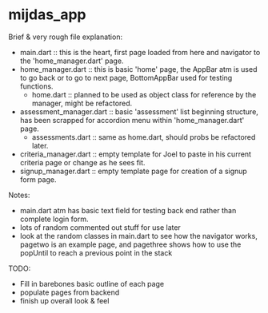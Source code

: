 # mijdas_app


Brief & very rough file explanation:

- main.dart                 :: this is the heart, first page loaded from here and navigator to the 'home_manager.dart' page.
- home_manager.dart         :: this is basic 'home' page, the AppBar atm is used to go back or to go to next page, BottomAppBar used for testing functions.
    + home.dart                 :: planned to be used as object class for reference by the manager, might be refactored.
- assessment_manager.dart   :: basic 'assessment' list beginning structure, has been scrapped for accordion menu within 'home_manager.dart' page.
    + assessments.dart          :: same as home.dart, should probs be refactored later.
- criteria_manager.dart     :: empty template for Joel to paste in his current criteria page or change as he sees fit.
- signup_manager.dart       :: empty template page for creation of a signup form page.


Notes: 

- main.dart atm has basic text field for testing back end rather than complete login form.
- lots of random commented out stuff for use later
- look at the random classes in main.dart to see how the navigator works, pagetwo is an example page, 
and pagethree shows how to use the popUntil to reach a previous point in the stack

TODO:

- Fill in barebones basic outline of each page
- populate pages from backend
- finish up overall look & feel